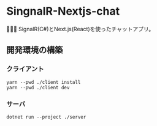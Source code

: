 # SingnalR-Nextjs-chat

🐔🐔🐔 SignalR(C#)とNext.js(React)を使ったチャットアプリ。  

## 開発環境の構築

### クライアント

```shell
yarn --pwd ./client install
yarn --pwd ./client dev
```

### サーバ

```shell
dotnet run --project ./server
```
